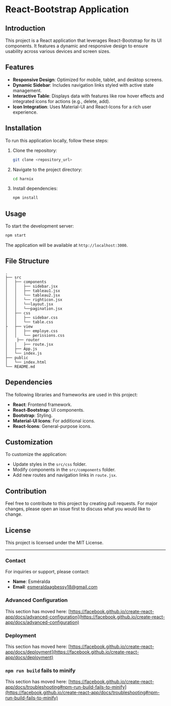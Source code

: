 # React-Bootstrap Application

## Introduction
This project is a React application that leverages React-Bootstrap for its UI components. It features a dynamic and responsive design to ensure usability across various devices and screen sizes.

## Features
- **Responsive Design**: Optimized for mobile, tablet, and desktop screens.
- **Dynamic Sidebar**: Includes navigation links styled with active state management.
- **Interactive Table**: Displays data with features like row hover effects and integrated icons for actions (e.g., delete, add).
- **Icon Integration**: Uses Material-UI and React-Icons for a rich user experience.

## Installation
To run this application locally, follow these steps:

1. Clone the repository:
   ```bash
   git clone <repository_url>
   ```
2. Navigate to the project directory:
   ```bash
   cd harnix
   ```
3. Install dependencies:
   ```bash
   npm install
   ```

## Usage
To start the development server:
```bash
npm start
```

The application will be available at `http://localhost:3000`.

## File Structure
```
.
├── src
│   ├── components
│   │   ├── sidebar.jsx
│   │   ├── tableau1.jsx
│   │   └── tableau2.jsx
│   │   └── righticon.jsx
│   │   └──layout.jsx
│   │   └──pagination.jsx
│   ├── css
│   │   ├── sidebar.css
│   │   └── table.css
├   ├── view
│   │   ├── employe.css
│   │   └── perissions.css
│    ├── router
│   │   ├── route.jsx
│   ├── App.js
│   └── index.js
├── public
│   └── index.html
└── README.md
```

## Dependencies
The following libraries and frameworks are used in this project:
- **React**: Frontend framework.
- **React-Bootstrap**: UI components.
- **Bootstrap**: Styling.
- **Material-UI Icons**: For additional icons.
- **React-Icons**: General-purpose icons.

## Customization
To customize the application:
- Update styles in the `src/css` folder.
- Modify components in the `src/components` folder.
- Add new routes and navigation links in `route.jsx`.

## Contribution
Feel free to contribute to this project by creating pull requests. For major changes, please open an issue first to discuss what you would like to change.

## License
This project is licensed under the MIT License.

---

### Contact
For inquiries or support, please contact:
- **Name**: Esméralda
- **Email**: esmeraldaagbessy18@gmail.com



### Advanced Configuration

This section has moved here: [https://facebook.github.io/create-react-app/docs/advanced-configuration](https://facebook.github.io/create-react-app/docs/advanced-configuration)

### Deployment

This section has moved here: [https://facebook.github.io/create-react-app/docs/deployment](https://facebook.github.io/create-react-app/docs/deployment)

### `npm run build` fails to minify

This section has moved here: [https://facebook.github.io/create-react-app/docs/troubleshooting#npm-run-build-fails-to-minify](https://facebook.github.io/create-react-app/docs/troubleshooting#npm-run-build-fails-to-minify)
